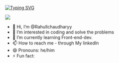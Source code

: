 [![Typing SVG](https://readme-typing-svg.demolab.com?font=Fira+Code&pause=1000&random=false&width=435&lines=Hey+!!+I'm+Rahul+%E2%9A%A1;Aspiring+Computer+Science+Learner+%F0%9F%93%88)](https://git.io/typing-svg)


[![](https://visitcount.itsvg.in/api?id=Rahullchaudharyy&label=Profile%20Views&color=0&pretty=true)](https://visitcount.itsvg.in)


- 👋 Hi, I’m @Rahullchaudharyy
- 👀 I’m interested in coding and solve the problems
- 🌱 I’m currently learning Front-end-dev.
- 📫 How to reach me - through My linkedIn 
- 😄 Pronouns: he/him
- ⚡ Fun fact:

<!---
Rahullchaudharyy/Rahullchaudharyy is a ✨ special ✨ repository because its `README.md` (this file) appears on your GitHub profile.
You can click the Preview link to take a look at your changes.
--->
